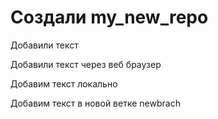 # Создали my_new_repo

Добавили текст

Добавили текст через веб браузер

Добавим текст локально

Добавим текст в новой ветке newbrach